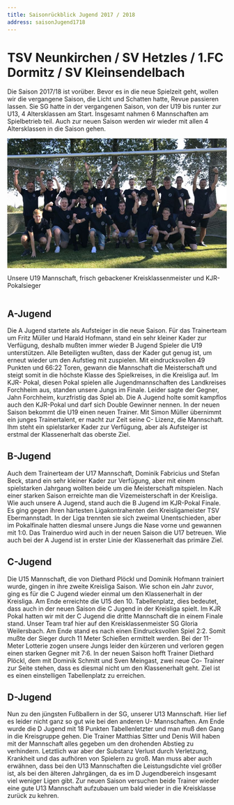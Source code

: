 ```yaml
---
title: Saisonrückblick Jugend 2017 / 2018
address: saisonJugend1718
---
```


# TSV Neunkirchen / SV Hetzles / 1.FC Dormitz / SV Kleinsendelbach
Die Saison 2017/18 ist vorüber. Bevor es in die neue Spielzeit geht, wollen wir die vergangene Saison, die Licht und Schatten hatte, Revue passieren lassen. Sie SG hatte in der vergangenen Saison, von der U19 bis runter zur U13, 4 Altersklassen am Start. Insgesamt nahmen 6 Mannschaften am Spielbetrieb teil. Auch zur neuen Saison werden wir wieder mit allen 4 Altersklassen in die Saison gehen.

<span style="display: flex; flex-direction: column; align-items: center; justify-content: center; width: 100%;">
    <img src="../assets/saisonrueckblick.png">
    <p>Unsere U19 Mannschaft, frisch gebackener Kreisklassenmeister und KJR- Pokalsieger</p>
</span>

## A-Jugend

Die A Jugend startete als Aufsteiger in die neue Saison. Für das Trainerteam um Fritz Müller und Harald Hofmann, stand ein sehr kleiner Kader zur Verfügung, deshalb mußten immer wieder B Jugend Spieler die U19 unterstützen. Alle Beteiligten wußten, dass der Kader gut genug ist, um erneut wieder um den Aufstieg mit zuspielen. Mit eindrucksvollen 49 Punkten und 66:22 Toren, gewann die Mannschaft die Meisterschaft und steigt somit in die höchste Klasse des Spielkreises, in die Kreisliga auf.
Im KJR- Pokal, diesen Pokal spielen alle Jugendmannschaften des Landkreises Forchheim aus, standen unsere Jungs im Finale. Leider sagte der Gegner, Jahn Forchheim, kurzfristig das Spiel ab. Die A Jugend holte somit kampflos auch den KJR-Pokal und darf sich Double Gewinner nennen.
In der neuen Saison bekommt die U19 einen neuen Trainer. Mit Simon Müller übernimmt ein junges Trainertalent, er macht zur Zeit seine C- Lizenz, die Mannschaft. Ihm steht ein spielstarker Kader zur Verfügung, aber als Aufsteiger ist erstmal der Klassenerhalt das oberste Ziel.

## B-Jugend

Auch dem Trainerteam der U17 Mannschaft, Dominik Fabricius und Stefan Beck, stand ein sehr kleiner Kader zur Verfügung, aber mit einem spielstarken Jahrgang wollten beide um die Meisterschaft mitspielen. Nach einer starken Saison erreichte man die Vizemeisterschaft in der Kreisliga.
Wie auch unsere A Jugend, stand auch die B Jugend im KJR-Pokal Finale. Es ging gegen ihren härtesten Ligakontrahenten den Kreisligameister TSV Ebermannstadt. In der Liga trennten sie sich zweimal Unentschieden, aber im Pokalfinale hatten diesmal unsere Jungs die Nase vorne und gewannen mit 1:0.
Das Trainerduo wird auch in der neuen Saison die U17 betreuen. Wie auch bei der A Jugend ist in erster Linie der Klassenerhalt das primäre Ziel.

## C-Jugend

Die U15 Mannschaft, die von Diethard Plöckl und Dominik Hofmann trainiert wurde, gingen in ihre zweite Kreisliga Saison. Wie schon ein Jahr zuvor, ging es für die C Jugend wieder einmal um den Klassenerhalt in der Kreisliga. Am Ende erreichte die U15 den 10. Tabellenplatz, dies bedeutet, dass auch in der neuen Saison die C Jugend in der Kreisliga spielt.
Im KJR Pokal hatten wir mit der C Jugend die dritte Mannschaft die in einem Finale stand. Unser Team traf hier auf den Kreisklassenmeister SG Gloria Weilersbach. Am Ende stand es nach einen Eindrucksvollen Spiel 2:2. Somit mußte der Sieger durch 11 Meter Schießen ermittelt werden. Bei der 11-Meter Lotterie zogen unsere Jungs leider den kürzeren und verloren gegen einen starken Gegner mit 7:6.
In der neuen Saison hofft Trainer Diethard Plöckl, dem mit Dominik Schmitt und Sven Meingast, zwei neue Co- Trainer zur Seite stehen, dass es diesmal nicht um den Klassenerhalt geht. Ziel ist es einen einstelligen Tabellenplatz zu erreichen.

## D-Jugend

Nun zu den jüngsten Fußballern in der SG, unserer U13 Mannschaft. Hier lief es leider nicht ganz so gut wie bei den anderen U- Mannschaften. Am Ende wurde die D Jugend mit 18 Punkten Tabellenletzter und man muß den Gang in die Kreisgruppe gehen. Die Trainer Matthias Sitter und Denis Will haben mit der Mannschaft alles gegeben um den drohenden Abstieg zu verhindern. Letztlich war aber der Substanz Verlust durch Verletzung, Krankheit und das aufhören von Spielern zu groß. Man muss aber auch erwähnen, dass bei den U13 Mannschaften die Leistungsdichte viel größer ist, als bei den älteren Jahrgängen, da es im D Jugendbereich insgesamt viel weniger Ligen gibt.
Zur neuen Saison versuchen beide Trainer wieder eine gute U13 Mannschaft aufzubauen um bald wieder in die Kreisklasse zurück zu kehren.